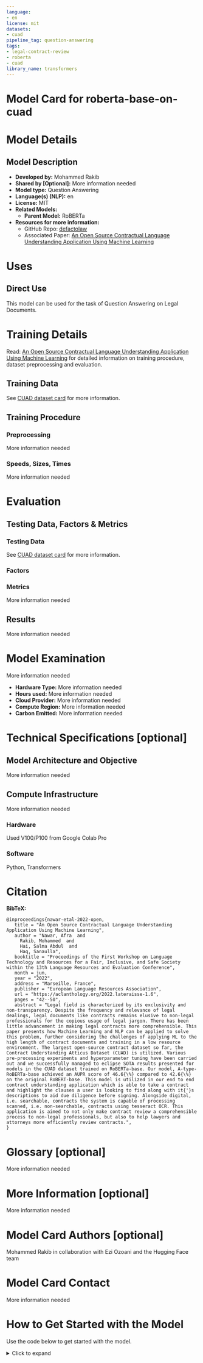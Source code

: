 ```yaml
---
language:
- en
license: mit
datasets:
- cuad
pipeline_tag: question-answering
tags:
- legal-contract-review
- roberta
- cuad
library_name: transformers
---
```

# Model Card for roberta-base-on-cuad
  
# Model Details
 
## Model Description
 
- **Developed by:** Mohammed Rakib
- **Shared by [Optional]:** More information needed
- **Model type:** Question Answering 
- **Language(s) (NLP):** en
- **License:** MIT
- **Related Models:**
  - **Parent Model:** RoBERTa 
- **Resources for more information:** 
    - GitHub Repo: [defactolaw](https://github.com/afra-tech/defactolaw)
    - Associated Paper: [An Open Source Contractual Language Understanding Application Using Machine Learning](https://aclanthology.org/2022.lateraisse-1.6/)
 
 
 
 
# Uses
 
 
## Direct Use
 
This model can be used for the task of  Question Answering  on Legal Documents.
 
# Training Details

Read: [An Open Source Contractual Language Understanding Application Using Machine Learning](https://aclanthology.org/2022.lateraisse-1.6/) 
for detailed information on training procedure, dataset preprocessing and evaluation.
 
## Training Data
 
See [CUAD dataset card](https://huggingface.co/datasets/cuad) for more information.
 
## Training Procedure


### Preprocessing
 
More information needed
 
### Speeds, Sizes, Times
 
More information needed
 
# Evaluation
 
 
## Testing Data, Factors & Metrics
 
### Testing Data
 
See [CUAD dataset card](https://huggingface.co/datasets/cuad) for more information.
 
### Factors
 
 
### Metrics
 
More information needed
## Results 
 
More information needed
 
# Model Examination
 
More information needed
  
- **Hardware Type:** More information needed
- **Hours used:** More information needed
- **Cloud Provider:** More information needed
- **Compute Region:** More information needed
- **Carbon Emitted:** More information needed
 
# Technical Specifications [optional]
 
## Model Architecture and Objective
 
More information needed
 
## Compute Infrastructure
 
More information needed
 
### Hardware
 
Used V100/P100 from Google Colab Pro
 
### Software

Python, Transformers
 
# Citation
 
 
**BibTeX:**
 ```
@inproceedings{nawar-etal-2022-open,
    title = "An Open Source Contractual Language Understanding Application Using Machine Learning",
    author = "Nawar, Afra  and
      Rakib, Mohammed  and
      Hai, Salma Abdul  and
      Haq, Sanaulla",
    booktitle = "Proceedings of the First Workshop on Language Technology and Resources for a Fair, Inclusive, and Safe Society within the 13th Language Resources and Evaluation Conference",
    month = jun,
    year = "2022",
    address = "Marseille, France",
    publisher = "European Language Resources Association",
    url = "https://aclanthology.org/2022.lateraisse-1.6",
    pages = "42--50",
    abstract = "Legal field is characterized by its exclusivity and non-transparency. Despite the frequency and relevance of legal dealings, legal documents like contracts remains elusive to non-legal professionals for the copious usage of legal jargon. There has been little advancement in making legal contracts more comprehensible. This paper presents how Machine Learning and NLP can be applied to solve this problem, further considering the challenges of applying ML to the high length of contract documents and training in a low resource environment. The largest open-source contract dataset so far, the Contract Understanding Atticus Dataset (CUAD) is utilized. Various pre-processing experiments and hyperparameter tuning have been carried out and we successfully managed to eclipse SOTA results presented for models in the CUAD dataset trained on RoBERTa-base. Our model, A-type-RoBERTa-base achieved an AUPR score of 46.6{\%} compared to 42.6{\%} on the original RoBERT-base. This model is utilized in our end to end contract understanding application which is able to take a contract and highlight the clauses a user is looking to find along with it{'}s descriptions to aid due diligence before signing. Alongside digital, i.e. searchable, contracts the system is capable of processing scanned, i.e. non-searchable, contracts using tesseract OCR. This application is aimed to not only make contract review a comprehensible process to non-legal professionals, but also to help lawyers and attorneys more efficiently review contracts.",
}
```
 
 
# Glossary [optional]
More information needed
 
# More Information [optional]
 
More information needed
 
# Model Card Authors [optional]
  
Mohammed Rakib in collaboration with Ezi Ozoani and the Hugging Face team
 
# Model Card Contact
 
More information needed
 
# How to Get Started with the Model
 
Use the code below to get started with the model.
 
<details>
<summary> Click to expand </summary>

```python
from transformers import AutoTokenizer, AutoModelForQuestionAnswering
 
tokenizer = AutoTokenizer.from_pretrained("Rakib/roberta-base-on-cuad")
 
model = AutoModelForQuestionAnswering.from_pretrained("Rakib/roberta-base-on-cuad")
```
</details>
